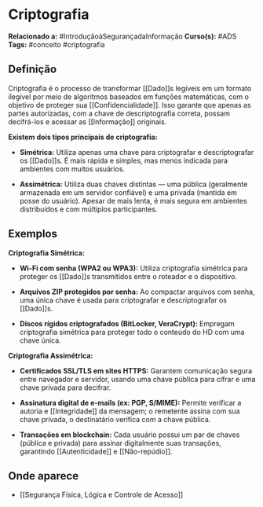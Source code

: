 # Criptografia

**Relacionado a:** #IntroduçãoàSegurançadaInformação
**Curso(s):** #ADS
**Tags:** #conceito #criptografia

## Definição

Criptografia é o processo de transformar [[Dado]]s legíveis em um formato ilegível por meio de algoritmos baseados em funções matemáticas, com o objetivo de proteger sua [[Confidencialidade]]. Isso garante que apenas as partes autorizadas, com a chave de descriptografia correta, possam decifrá-los e acessar as [[Informação]] originais.

**Existem dois tipos principais de criptografia:**

- **Simétrica:** Utiliza apenas uma chave para criptografar e descriptografar os [[Dado]]s. É mais rápida e simples, mas menos indicada para ambientes com muitos usuários.
    
- **Assimétrica:** Utiliza duas chaves distintas — uma pública (geralmente armazenada em um servidor confiável) e uma privada (mantida em posse do usuário). Apesar de mais lenta, é mais segura em ambientes distribuídos e com múltiplos participantes.

## Exemplos

**Criptografia Simétrica:**

- **Wi-Fi com senha (WPA2 ou WPA3):** Utiliza criptografia simétrica para proteger os [[Dado]]s transmitidos entre o roteador e o dispositivo.
    
- **Arquivos ZIP protegidos por senha:** Ao compactar arquivos com senha, uma única chave é usada para criptografar e descriptografar os [[Dado]]s.
    
- **Discos rígidos criptografados (BitLocker, VeraCrypt):** Empregam criptografia simétrica para proteger todo o conteúdo do HD com uma chave única.

**Criptografia Assimétrica:**

- **Certificados SSL/TLS em sites HTTPS:** Garantem comunicação segura entre navegador e servidor, usando uma chave pública para cifrar e uma chave privada para decifrar.
    
- **Assinatura digital de e-mails (ex: PGP, S/MIME):** Permite verificar a autoria e [[Integridade]] da mensagem; o remetente assina com sua chave privada, o destinatário verifica com a chave pública.
    
- **Transações em blockchain:** Cada usuário possui um par de chaves (pública e privada) para assinar digitalmente suas transações, garantindo [[Autenticidade]] e [[Não-repúdio]].

## Onde aparece

- [[Segurança Física, Lógica e Controle de Acesso]]